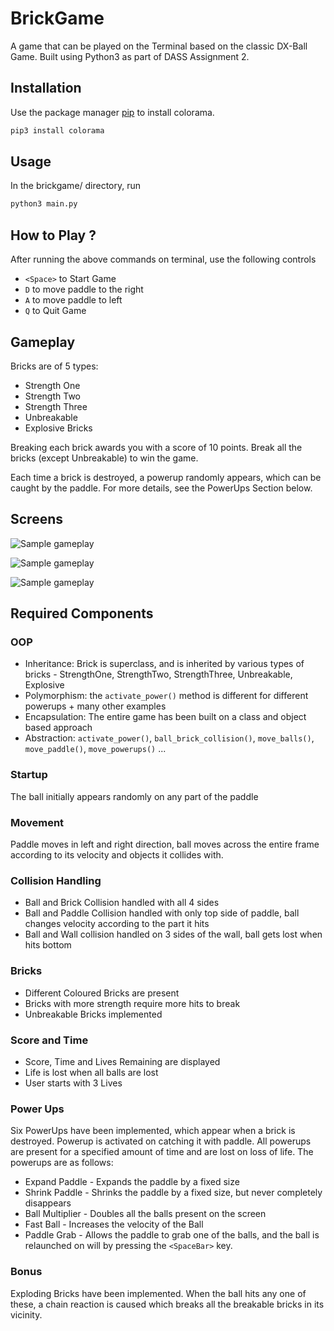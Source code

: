 # BrickGame

A game that can be played on the Terminal based on the classic DX-Ball Game. Built using Python3 as part of DASS Assignment 2.

## Installation

Use the package manager [pip](https://pip.pypa.io/en/stable/) to install colorama.

```bash
pip3 install colorama
```

## Usage

In the brickgame/ directory, run

```bash
python3 main.py
```

## How to Play ?

After running the above commands on terminal, use the following controls

 - `<Space>` to Start Game
 - `D` to move paddle to the right
 - `A` to move paddle to left
 - `Q` to Quit Game

## Gameplay

Bricks are of 5 types:

 - Strength One
 - Strength Two
 - Strength Three
 - Unbreakable
 - Explosive Bricks

Breaking each brick awards you with a score of 10 points. Break all the bricks (except Unbreakable) to win the game.

Each time a brick is destroyed, a powerup randomly appears, which can be caught by the paddle. For more details, see the PowerUps Section below.

## Screens

![Sample gameplay](https://i.ibb.co/x1yxqZ6/Screenshot-from-2021-02-17-19-32-11.png)

![Sample gameplay](https://i.ibb.co/QQ11sHJ/Screenshot-from-2021-02-17-19-32-34.png)

![Sample gameplay](https://i.ibb.co/Zc33wCZ/Screenshot-from-2021-02-17-19-33-22.png)

## Required Components

### OOP
 - Inheritance: Brick is superclass, and is inherited by various types of bricks - StrengthOne, StrengthTwo, StrengthThree, Unbreakable, Explosive
 - Polymorphism: the `activate_power()` method is different for different powerups + many other examples
 - Encapsulation: The entire game has been built on a class and object based approach
 - Abstraction: `activate_power()`, `ball_brick_collision()`, `move_balls()`, `move_paddle()`, `move_powerups()` ...

### Startup

The ball initially appears randomly on any part of the paddle

### Movement

Paddle moves in left and right direction, ball moves across the entire frame according to its velocity and objects it collides with.

### Collision Handling

 - Ball and Brick Collision handled with all 4 sides
 - Ball and Paddle Collision handled with only top side of paddle, ball changes velocity according to the part it hits
 - Ball and Wall collision handled on 3 sides of the wall, ball gets lost when hits bottom

### Bricks

 - Different Coloured Bricks are present
 - Bricks with more strength require more hits to break
 - Unbreakable Bricks implemented

### Score and Time

 - Score, Time and Lives Remaining are displayed
 - Life is lost when all balls are lost
 - User starts with 3 Lives

### Power Ups

Six PowerUps have been implemented, which appear when a brick is destroyed. Powerup is activated on catching it with paddle. All powerups are present for a specified amount of time and are lost on loss of life. The powerups are as follows:

 - Expand Paddle - Expands the paddle by a fixed size
 - Shrink Paddle - Shrinks the paddle by a fixed size, but never completely disappears
 - Ball Multiplier - Doubles all the balls present on the screen
 - Fast Ball - Increases the velocity of the Ball
 - Paddle Grab - Allows the paddle to grab one of the balls, and the ball is relaunched on will by pressing the `<SpaceBar>` key.

### Bonus

Exploding Bricks have been implemented. When the ball hits any one of these, a chain reaction is caused which breaks all the breakable bricks in its vicinity.